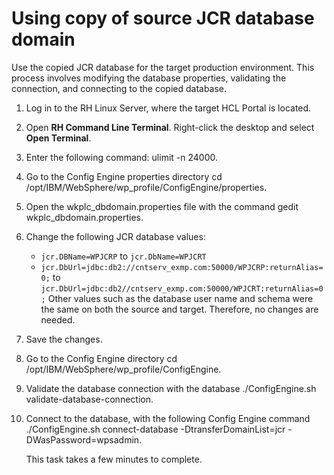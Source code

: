 # Using copy of source JCR database domain

Use the copied JCR database for the target production environment. This process involves modifying the database properties, validating the connection, and connecting to the copied database.

1.  Log in to the RH Linux Server, where the target HCL Portal is located.

2.  Open **RH Command Line Terminal**. Right-click the desktop and select **Open Terminal**.

3.  Enter the following command: ulimit -n 24000.

4.  Go to the Config Engine properties directory cd /opt/IBM/WebSphere/wp\_profile/ConfigEngine/properties.

5.  Open the wkplc\_dbdomain.properties file with the command gedit wkplc\_dbdomain.properties.

6.  Change the following JCR database values:

    -   `jcr.DBName=WPJCRP` to `jcr.DbName=WPJCRT`
    -   `jcr.DbUrl=jdbc:db2://cntserv_exmp.com:50000/WPJCRP:returnAlias=0;` to `jcr.DbUrl=jdbc:db2//cntserv_exmp.com:50000/WPJCRT:returnAlias=0;`
    Other values such as the database user name and schema were the same on both the source and target. Therefore, no changes are needed.

7.  Save the changes.

8.  Go to the Config Engine directory cd /opt/IBM/WebSphere/wp\_profile/ConfigEngine.

9.  Validate the database connection with the database ./ConfigEngine.sh validate-database-connection.

10. Connect to the database, with the following Config Engine command ./ConfigEngine.sh connect-database -DtransferDomainList=jcr -DWasPassword=wpsadmin.

    This task takes a few minutes to complete.



